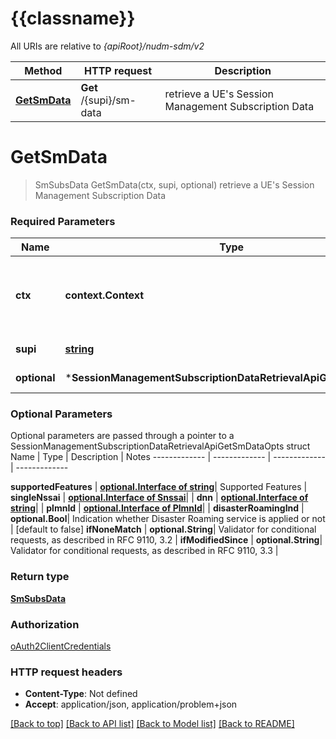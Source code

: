 # {{classname}}

All URIs are relative to *{apiRoot}/nudm-sdm/v2*

Method | HTTP request | Description
------------- | ------------- | -------------
[**GetSmData**](SessionManagementSubscriptionDataRetrievalApi.md#GetSmData) | **Get** /{supi}/sm-data | retrieve a UE&#x27;s Session Management Subscription Data

# **GetSmData**
> SmSubsData GetSmData(ctx, supi, optional)
retrieve a UE's Session Management Subscription Data

### Required Parameters

Name | Type | Description  | Notes
------------- | ------------- | ------------- | -------------
 **ctx** | **context.Context** | context for authentication, logging, cancellation, deadlines, tracing, etc.
  **supi** | [**string**](.md)| Identifier of the UE | 
 **optional** | ***SessionManagementSubscriptionDataRetrievalApiGetSmDataOpts** | optional parameters | nil if no parameters

### Optional Parameters
Optional parameters are passed through a pointer to a SessionManagementSubscriptionDataRetrievalApiGetSmDataOpts struct
Name | Type | Description  | Notes
------------- | ------------- | ------------- | -------------

 **supportedFeatures** | [**optional.Interface of string**](.md)| Supported Features | 
 **singleNssai** | [**optional.Interface of Snssai**](.md)|  | 
 **dnn** | [**optional.Interface of string**](.md)|  | 
 **plmnId** | [**optional.Interface of PlmnId**](.md)|  | 
 **disasterRoamingInd** | **optional.Bool**| Indication whether Disaster Roaming service is applied or not | [default to false]
 **ifNoneMatch** | **optional.String**| Validator for conditional requests, as described in RFC 9110, 3.2 | 
 **ifModifiedSince** | **optional.String**| Validator for conditional requests, as described in RFC 9110, 3.3 | 

### Return type

[**SmSubsData**](SmSubsData.md)

### Authorization

[oAuth2ClientCredentials](../README.md#oAuth2ClientCredentials)

### HTTP request headers

 - **Content-Type**: Not defined
 - **Accept**: application/json, application/problem+json

[[Back to top]](#) [[Back to API list]](../README.md#documentation-for-api-endpoints) [[Back to Model list]](../README.md#documentation-for-models) [[Back to README]](../README.md)

